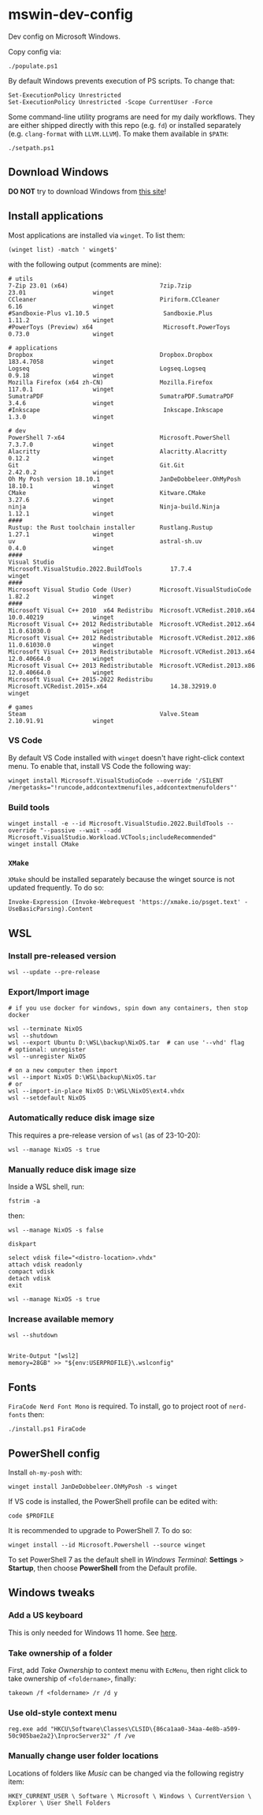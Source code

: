 # mswin-dev-config
Dev config on Microsoft Windows.

Copy config via:

```
./populate.ps1
```

By default Windows prevents execution of PS scripts. To change that:

```
Set-ExecutionPolicy Unrestricted
Set-ExecutionPolicy Unrestricted -Scope CurrentUser -Force
```

Some command-line utility programs are need for my daily workflows. They are
either shipped directly with this repo (e.g. `fd`) or installed separately
(e.g. `clang-format` with `LLVM.LLVM`).
To make them available in `$PATH`:

```
./setpath.ps1
```


## Download Windows

**DO NOT** try to download Windows from [this site](https://massgrave.dev/)!


## Install applications 

Most applications are installed via `winget`. To list them:

```
(winget list) -match ' winget$'
```

with the following output (comments are mine):

```shell
# utils
7-Zip 23.01 (x64)                          7zip.7zip                                     23.01                   winget
CCleaner                                   Piriform.CCleaner                             6.16                    winget
#Sandboxie-Plus v1.10.5                     Sandboxie.Plus                                1.11.2                  winget
#PowerToys (Preview) x64                    Microsoft.PowerToys                           0.73.0                  winget

# applications
Dropbox                                    Dropbox.Dropbox                               183.4.7058              winget
Logseq                                     Logseq.Logseq                                 0.9.18                  winget
Mozilla Firefox (x64 zh-CN)                Mozilla.Firefox                               117.0.1                 winget
SumatraPDF                                 SumatraPDF.SumatraPDF                         3.4.6                   winget
#Inkscape                                   Inkscape.Inkscape                             1.3.0                   winget

# dev
PowerShell 7-x64                           Microsoft.PowerShell                          7.3.7.0                 winget
Alacritty                                  Alacritty.Alacritty                           0.12.2                  winget
Git                                        Git.Git                                       2.42.0.2                winget
Oh My Posh version 18.10.1                 JanDeDobbeleer.OhMyPosh                       18.10.1                 winget
CMake                                      Kitware.CMake                                 3.27.6                  winget
ninja                                      Ninja-build.Ninja                             1.12.1                  winget
####
Rustup: the Rust toolchain installer       Rustlang.Rustup                               1.27.1                  winget
uv                                         astral-sh.uv                                  0.4.0                   winget
####
Visual Studio                              Microsoft.VisualStudio.2022.BuildTools        17.7.4                  winget
####
Microsoft Visual Studio Code (User)        Microsoft.VisualStudioCode                    1.82.2                  winget
####
Microsoft Visual C++ 2010  x64 Redistribu  Microsoft.VCRedist.2010.x64                   10.0.40219              winget
Microsoft Visual C++ 2012 Redistributable  Microsoft.VCRedist.2012.x64                   11.0.61030.0            winget
Microsoft Visual C++ 2012 Redistributable  Microsoft.VCRedist.2012.x86                   11.0.61030.0            winget
Microsoft Visual C++ 2013 Redistributable  Microsoft.VCRedist.2013.x64                   12.0.40664.0            winget
Microsoft Visual C++ 2013 Redistributable  Microsoft.VCRedist.2013.x86                   12.0.40664.0            winget
Microsoft Visual C++ 2015-2022 Redistribu  Microsoft.VCRedist.2015+.x64                  14.38.32919.0           winget

# games
Steam                                      Valve.Steam                                   2.10.91.91              winget
```

### VS Code

By default VS Code installed with `winget` doesn't have right-click context menu.
To enable that, install VS Code the following way:

```
winget install Microsoft.VisualStudioCode --override '/SILENT /mergetasks="!runcode,addcontextmenufiles,addcontextmenufolders"'
```

### Build tools

```
winget install -e --id Microsoft.VisualStudio.2022.BuildTools --override "--passive --wait --add Microsoft.VisualStudio.Workload.VCTools;includeRecommended"
winget install CMake
```

### `XMake`

`XMake` should be installed separately because the winget source is not updated frequently. To do so:

```
Invoke-Expression (Invoke-Webrequest 'https://xmake.io/psget.text' -UseBasicParsing).Content
```


## WSL

### Install pre-released version

```
wsl --update --pre-release
```

### Export/Import image

```shell
# if you use docker for windows, spin down any containers, then stop docker

wsl --terminate NixOS
wsl --shutdown
wsl --export Ubuntu D:\WSL\backup\NixOS.tar  # can use '--vhd' flag
# optional: unregister
wsl --unregister NixOS

# on a new computer then import
wsl --import NixOS D:\WSL\backup\NixOS.tar
# or
wsl --import-in-place NixOS D:\WSL\NixOS\ext4.vhdx
wsl --setdefault NixOS
```

### Automatically reduce disk image size

This requires a pre-release version of `wsl` (as of 23-10-20):

```
wsl --manage NixOS -s true
```

### Manually reduce disk image size

Inside a WSL shell, run:

```
fstrim -a
```

then:

```
wsl --manage NixOS -s false

diskpart

select vdisk file="<distro-location>.vhdx"
attach vdisk readonly
compact vdisk
detach vdisk
exit

wsl --manage NixOS -s true
```

### Increase available memory

```
wsl --shutdown


Write-Output "[wsl2]
memory=28GB" >> "${env:USERPROFILE}\.wslconfig"
```

## Fonts

`FiraCode Nerd Font Mono` is required. To install, go to project root of
`nerd-fonts` then:

```
./install.ps1 FiraCode
```

## PowerShell config

Install `oh-my-posh` with:

```
winget install JanDeDobbeleer.OhMyPosh -s winget
```

If VS code is installed, the PowerShell profile can be edited with:

```
code $PROFILE
```

It is recommended to upgrade to PowerShell 7. To do so:

```
winget install --id Microsoft.Powershell --source winget
```

To set PowerShell 7 as the default shell in _Windows Terminal_:
**Settings** > **Startup**, then choose **PowerShell** from the Default profile.


## Windows tweaks

### Add a US keyboard

This is only needed for Windows 11 home.
See [here](https://www.bilibili.com/read/cv14827165/).

### Take ownership of a folder

First, add _Take Ownership_ to context menu with `EcMenu`, then right click to
take ownership of `<foldername>`, finally:

```
takeown /f <foldername> /r /d y
```

### Use old-style context menu

```
reg.exe add "HKCU\Software\Classes\CLSID\{86ca1aa0-34aa-4e8b-a509-50c905bae2a2}\InprocServer32" /f /ve
```

### Manually change user folder locations

Locations of folders like _Music_ can be changed via the following registry
item:

```
HKEY_CURRENT_USER \ Software \ Microsoft \ Windows \ CurrentVersion \ Explorer \ User Shell Folders
```